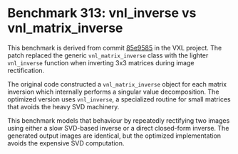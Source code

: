 # Benchmark 313: vnl_inverse vs vnl_matrix_inverse

This benchmark is derived from commit [85e9585](https://github.com/vxl/vxl/commit/85e9585d24157fc99cadc3757ad4051c103606e3) in the VXL project. The patch replaced the generic `vnl_matrix_inverse` class with the lighter `vnl_inverse` function when inverting 3x3 matrices during image rectification.

The original code constructed a `vnl_matrix_inverse` object for each matrix inversion which internally performs a singular value decomposition. The optimized version uses `vnl_inverse`, a specialized routine for small matrices that avoids the heavy SVD machinery.

This benchmark models that behaviour by repeatedly rectifying two images using either a slow SVD-based inverse or a direct closed-form inverse. The generated output images are identical, but the optimized implementation avoids the expensive SVD computation.

